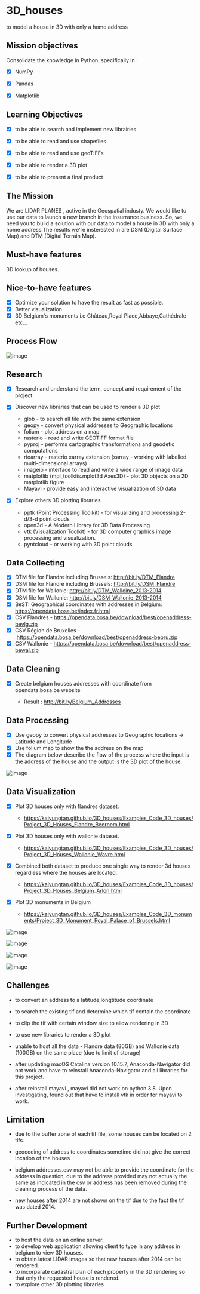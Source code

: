 # 3D_houses

to model a house in 3D with only a home address


## Mission objectives

Consolidate the knowledge in Python, specifically in :

- [X] NumPy
- [X] Pandas
- [X] Matplotlib


## Learning Objectives

- [X] to be able to search and implement new librairies
- [X] to be able to read and use shapefiles
- [X] to be able to read and use geoTIFFs
- [X] to be able to render a 3D plot
- [X] to be able to present a final product


## The Mission

We are LIDAR PLANES , active in the Geospatial industy. We would like to use our data to launch a new branch in the insurrance business. So, we need you to build a solution with our data to model a house in 3D with only a home address.The results we're insterested in are DSM (Digital Surface Map) and DTM (Digital Terrain Map).


## Must-have features

3D lookup of houses.


## Nice-to-have features

- [X] Optimize your solution to have the result as fast as possible.
- [X] Better visualization
- [X] 3D Belgium's monuments i.e Château,Royal Place,Abbaye,Cathédrale etc...

## Process Flow

![image](https://user-images.githubusercontent.com/69633814/97796615-638c6100-1c14-11eb-8c03-2ad258c66999.png)

## Research

- [X] Research and understand the term, concept and requirement of the project.

- [X] Discover new libraries that can be used to render a 3D plot

	* glob - to search all file with the same extension
	* geopy - convert physical addresses to Geographic locations
	* folium - plot address on a map
	* rasterio -  read and write GEOTIFF format file 
	* pyproj - performs cartographic transformations and geodetic computations
	* rioarray - rasterio xarray extension (xarray - working with labelled multi-dimensional arrays)
	* imageio - interface to read and write a wide range of image data
	* matplotlib (mpl_toolkits.mplot3d Axes3D) - plot 3D objects on a 2D matplotlib figure 
	* Mayavi -  provide easy and interactive visualization of 3D data
	
- [X] Explore others 3D plotting libraries 
	* pptk (Point Processing Toolkit) - for visualizing and processing 2-d/3-d point clouds
	* open3d  - A Modern Library for 3D Data Processing
	* vtk (Visualization Toolkit) - for 3D computer graphics image processing and visualization.
	* pyntcloud - or working with 3D point clouds
	
## Data Collecting

- [X] DTM file for Flandre including Brussels: http://bit.ly/DTM_Flandre
- [X] DSM file for Flandre including Brussels: http://bit.ly/DSM_Flandre
- [X] DTM file for Wallonie: http://bit.ly/DTM_Walloine_2013-2014
- [X] DSM file for Wallonie: http://bit.ly/DSM_Wallonie_2013-2014
- [X] BeST: Geographical coordinates with addresses in Belgium: https://opendata.bosa.be/index.fr.html
- [X] CSV Flandres - https://opendata.bosa.be/download/best/openaddress-bevlg.zip
- [X] CSV Région de Bruxelles - https://opendata.bosa.be/download/best/openaddress-bebru.zip
- [X] CSV Wallonie - https://opendata.bosa.be/download/best/openaddress-bewal.zip

## Data Cleaning

- [X] Create belgium houses addresses with coordinate from opendata.bosa.be website 

	* Result : http://bit.ly/Belgium_Addresses	


## Data Processing 

- [X] Use geopy to convert physical addresses to Geographic locations → Latitude and Longitude
- [X] Use folium map to show the the address on the map 
- [X] The diagram below describe the flow of the process where the input is the address of the house and the output is the 3D plot of the house.

![image](https://user-images.githubusercontent.com/69633814/97796724-e235ce00-1c15-11eb-9ba0-b708831f8961.png)

## Data Visualization

- [X] Plot 3D houses only with flandres dataset.

	* https://kaiyungtan.github.io/3D_houses/Examples_Code_3D_houses/Project_3D_Houses_Flandre_Beernem.html

- [X] Plot 3D houses only with wallonie dataset.


	* https://kaiyungtan.github.io/3D_houses/Examples_Code_3D_houses/Project_3D_Houses_Wallonie_Wavre.html

- [X] Combined both dataset to produce one single way to render 3d houses regardless where the houses are located.

	
	* https://kaiyungtan.github.io/3D_houses/Examples_Code_3D_houses/Project_3D_Houses_Belgium_Arlon.html


- [X] Plot 3D monuments in Belgium

	* https://kaiyungtan.github.io/3D_houses/Examples_Code_3D_monuments/Project_3D_Monument_Royal_Palace_of_Brussels.html
	

![image](https://user-images.githubusercontent.com/69633814/97797278-0e544d80-1c1c-11eb-81ab-abf183b62ed0.png)

![image](https://user-images.githubusercontent.com/69633814/97797286-1d3b0000-1c1c-11eb-9846-50763163e2ce.png)

![image](https://user-images.githubusercontent.com/69633814/97797269-fb417d80-1c1b-11eb-82bb-0b0177882a3a.png)

![image](https://user-images.githubusercontent.com/69633814/97797295-288e2b80-1c1c-11eb-8e27-183e56893e96.png)


## Challenges

* to convert an address to a latitude,longtitude coordinate 

* to search the existing tif and determine which tif contain the coordinate

* to clip the tif with certain window size to allow rendering in 3D  

* to use new libraries to render a 3D plot 

* unable to host all the data - Flandre data (80GB) and Wallonie data (100GB) on the same place (due to limit of storage)

* after updating macOS Catalina version 10.15.7, Anaconda-Navigator did not work and have to reinstall Anaconda-Navigator and all libraries for this project.

* after reinstall mayavi , mayavi did not work on python 3.8. Upon investigating, found out that have to install vtk in order for mayavi to work.


## Limitation

* due to the buffer zone of each tif file, some houses can be located on 2 tifs.

* geocoding of address to coordinates sometime did not give the correct location of the houses

* belgium addresses.csv may not be able to provide the coordinate for the address in question, due to the address provided may not actually the same as indicated in the csv or address has been removed during the cleaning process of the data.

* new houses after 2014 are not shown on the tif due to the fact the tif was dated 2014.

## Further Development

* to host the data on an online server.
* to develop web application allowing client to type in any address in belgium to view 3D houses.
* to obtain latest LIDAR images so that new houses after 2014 can be rendered.
* to incorparate cadastral plan of each property in the 3D rendering so that only the requested house is rendered.
* to explore other 3D plotting libraries
